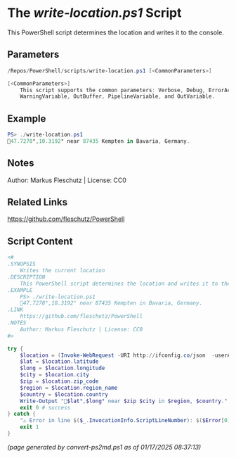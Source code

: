 The *write-location.ps1* Script
===========================

This PowerShell script determines the location and writes it to the console.

Parameters
----------
```powershell
/Repos/PowerShell/scripts/write-location.ps1 [<CommonParameters>]

[<CommonParameters>]
    This script supports the common parameters: Verbose, Debug, ErrorAction, ErrorVariable, WarningAction, 
    WarningVariable, OutBuffer, PipelineVariable, and OutVariable.
```

Example
-------
```powershell
PS> ./write-location.ps1
📍47.7278°,10.3192° near 87435 Kempten in Bavaria, Germany.

```

Notes
-----
Author: Markus Fleschutz | License: CC0

Related Links
-------------
https://github.com/fleschutz/PowerShell

Script Content
--------------
```powershell
<#
.SYNOPSIS
	Writes the current location 
.DESCRIPTION
	This PowerShell script determines the location and writes it to the console.
.EXAMPLE
	PS> ./write-location.ps1
	📍47.7278°,10.3192° near 87435 Kempten in Bavaria, Germany.
.LINK
	https://github.com/fleschutz/PowerShell
.NOTES
	Author: Markus Fleschutz | License: CC0
#>

try {
	$location = (Invoke-WebRequest -URI http://ifconfig.co/json  -userAgent "curl" -useBasicParsing).Content | ConvertFrom-Json
	$lat = $location.latitude
	$long = $location.longitude
	$city = $location.city
	$zip = $location.zip_code
	$region = $location.region_name
	$country = $location.country
	Write-Output "📍$lat°,$long° near $zip $city in $region, $country."
	exit 0 # success
} catch {
	"⚠️ Error in line $($_.InvocationInfo.ScriptLineNumber): $($Error[0])"
	exit 1
}
```

*(page generated by convert-ps2md.ps1 as of 01/17/2025 08:37:13)*
